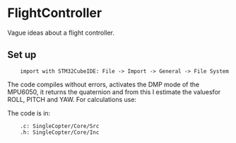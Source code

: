 # FlightController
Vague ideas about a flight controller.

## Set up

        import with STM32CubeIDE: File -> Import -> General -> File System

The code compiles without errors, activates the DMP mode of the MPU6050, it returns the quaternion and from this I estimate the values ​​for ROLL, PITCH and YAW.
For calculations use:

The code is in:
        
        .c: SingleCopter/Core/Src
        .h: SingleCopter/Core/Inc
